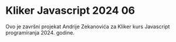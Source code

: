 # Kliker Javascript 2024 06
Ovo je završni projekat Andrije Zekanovića za Kliker kurs Javascript programiranja 2024. godine.
